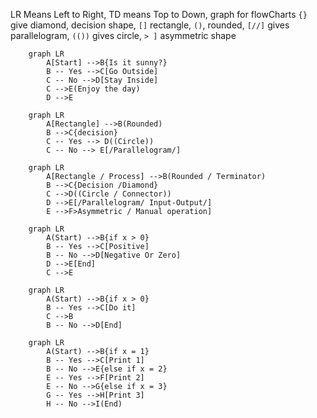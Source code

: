 LR Means Left to Right, TD means Top to Down, graph for flowCharts
`{}` give diamond, decision shape, `[]` rectangle, `()`, rounded, `[//]`
gives parallelogram, `(())` gives circle, `> ]` asymmetric shape
```mermaid
    graph LR
        A[Start] -->B{Is it sunny?}
        B -- Yes -->C[Go Outside]
        C -- No -->D[Stay Inside]
        C -->E(Enjoy the day)
        D -->E
```
```mermaid
    graph LR
        A[Rectangle] -->B(Rounded)
        B -->C{decision}
        C -- Yes --> D((Circle))
        C -- No --> E[/Parallelogram/]
```

```mermaid
    graph LR
        A[Rectangle / Process] -->B(Rounded / Terminator)
        B -->C{Decision /Diamond}
        C -->D((Circle / Connector))
        D -->E[/Parallelogram/ Input-Output/]
        E -->F>Asymmetric / Manual operation]
```

```mermaid
    graph LR
        A(Start) -->B{if x > 0}
        B -- Yes -->C[Positive]
        B -- No -->D[Negative Or Zero]
        D -->E[End]
        C -->E
```

```mermaid
    graph LR
        A(Start) -->B{if x > 0}
        B -- Yes -->C[Do it]
        C -->B
        B -- No -->D[End]
```

```mermaid
    graph LR
        A(Start) -->B{if x = 1}
        B -- Yes -->C[Print 1]
        B -- No -->E{else if x = 2}
        E -- Yes -->F[Print 2]
        E -- No -->G{else if x = 3}
        G -- Yes -->H[Print 3]
        H -- No -->I(End)

```